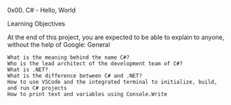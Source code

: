 0x00. C# - Hello, World

Learning Objectives

At the end of this project, you are expected to be able to explain to anyone, without the help of Google:
General

    What is the meaning behind the name C#?
    Who is the lead architect of the development team of C#?
    What is .NET?
    What is the difference between C# and .NET?
    How to use VSCode and the integrated terminal to initialize, build, and run C# projects
    How to print text and variables using Console.Write
